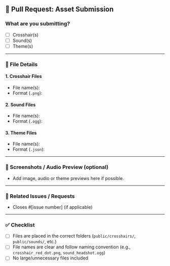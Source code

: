 ## 🎯 Pull Request: Asset Submission

### What are you submitting?

- [ ] Crosshair(s)
- [ ] Sound(s)
- [ ] Theme(s)

---

### 📁 File Details

#### 1. Crosshair Files

- File name(s):
- Format (`.png`):

#### 2. Sound Files

- File name(s):
- Format (`.ogg`):

#### 3. Theme Files

- File name(s):
- Format (`.json`):

---

### 📸 Screenshots / Audio Preview (optional)

- Add image, audio or theme previews here if possible.

---

### 🔗 Related Issues / Requests

- Closes #[issue number] (if applicable)

---

### ✅ Checklist

- [ ] Files are placed in the correct folders (`public/crosshairs/`, `public/sounds/`, etc.)
- [ ] File names are clear and follow naming convention (e.g., `crosshair_red_dot.png`, `sound_headshot.ogg`)
- [ ] No large/unnecessary files included
